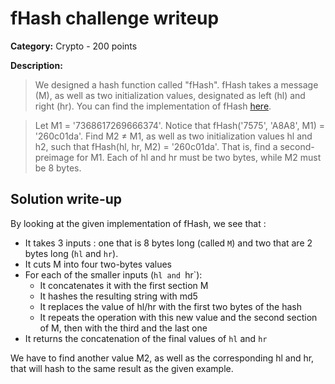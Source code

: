 # fHash challenge writeup

**Category:** Crypto - 200 points

**Description:**

>  We designed a hash function called "fHash". fHash takes a message (M), as well as two initialization values, designated as left (hl) and right (hr). You can find the implementation of fHash [here](./fHash.py).

> Let M1 = '7368617269666374'. Notice that fHash('7575', 'A8A8', M1) = '260c01da'.
> Find M2 ≠ M1, as well as two initialization values hl and h2, such that fHash(hl, hr, M2) = '260c01da'. That is, find a second-preimage for M1.
> Each of hl and hr must be two bytes, while M2 must be 8 bytes. 


## Solution write-up

By looking at the given implementation of fHash, we see that :
* It takes 3 inputs : one that is 8 bytes long (called `M`) and two that are 2 bytes long (`hl` and `hr`).
* It cuts M into four two-bytes values
* For each of the smaller inputs (`hl and `hr`):
    * It concatenates it with the first section M
    * It hashes the resulting string with md5
    * It replaces the value of hl/hr with the first two bytes of the hash
    * It repeats the operation with this new value and the second section of M, then with the third and the last one
* It returns the concatenation of the final values of `hl` and `hr`

We have to find another value M2, as well as the corresponding hl and hr, that will hash to the same result as the given example.

